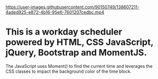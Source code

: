 https://user-images.githubusercontent.com/90150749/138607211-4aded925-e872-4b16-95e6-7601207cedbc.mp4

# This is a workday scheduler powered by HTML, CSS JavaScript, jQuery, Bootstrap and MomentJS.

The JavaScript uses Moment() to find the current time and leverages the CSS classes to impact the background color of the time block.

